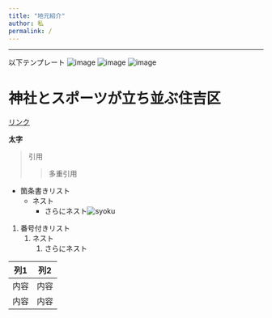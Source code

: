 ```yaml
---
title: "地元紹介"
author: 私
permalink: /
---
```







---

以下テンプレート
  ![image](/-/assets/images/temple.jpeg)
  ![image](/-/assets/images/stadium.jpg)
  ![image](/-/assets/images/nagai.jpeg)
# **神社とスポーツが立ち並ぶ住吉区**

[リンク](https://www.city.osaka.lg.jp/sumiyoshi/)

**太字**

> 引用
>> 多重引用


- 箇条書きリスト
  - ネスト
    - さらにネスト![syoku](https://github.com/Loid0203/-/assets/133000265/74169426-47f8-4edf-807a-1a972f7cd1a7)



1. 番号付きリスト
   1. ネスト
      1. さらにネスト



| 列1  | 列2  |
|-----|-----|
| 内容  | 内容  |
| 内容  | 内容  |


